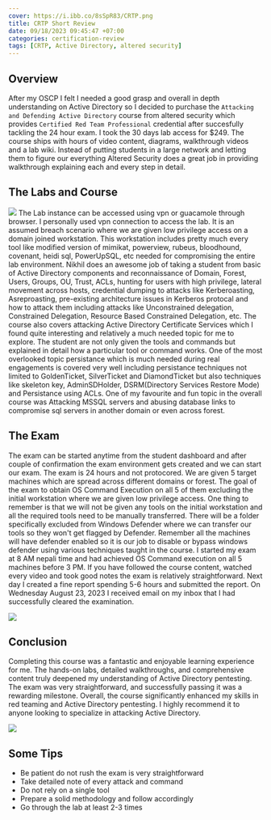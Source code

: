 ```yaml
---
cover: https://i.ibb.co/8sSpR83/CRTP.png
title: CRTP Short Review
date: 09/18/2023 09:45:47 +07:00
categories: certification-review
tags: [CRTP, Active Directory, altered security]
---
```


## Overview
After my OSCP I felt I needed a good grasp and overall in depth understanding on Active Directory so I decided to purchase the `Attacking and Defending Active Directory` course from altered security which provides `Certified Red Team Professional` credential after succesfully tackling the 24 hour exam. I took the 30 days lab access for $249. The course ships with hours of video content, diagrams, walkthrough videos and a lab wiki. Instead of putting students in a large network and letting them to figure our everything Altered Security does a great job in providing walkthrough explaining each and every step in detail.

## The Labs and Course
![](https://i.ibb.co/8zyc3BY/Altered-Security.png)
The Lab instance can be accessed using vpn or guacamole through browser. I personally used vpn connection to access the lab. It is an assumed breach scenario where we are given low privilege access on a domain joined workstation. This workstation includes pretty much every tool like modified version of mimikat, powerview, rubeus, bloodhound, covenant, heidi sql, PowerUpSQL, etc needed for compromising the entire lab environment. Nikhil does an awesome job of taking a student from basic of Active Directory components and reconnaissance of Domain, Forest, Users, Groups, OU, Trust, ACLs, hunting for users with high privilege, lateral movement across hosts, credential dumping to attacks like Kerberoasting, Asreproasting, pre-existing architecture issues in Kerberos protocal and how to attack them including attacks like Unconstrained delegation, Constrained Delegation, Resource Based Constrained Delegation, etc. The course also covers attacking Active Directory Certificate Services which I found quite interesting and relatively a much needed topic for me to explore. The student are not only given the tools and commands but explained in detail how a particular tool or command works. One of the most overlooked topic persistance which is much needed during real engagements is covered very well including persistance techniques not limited to GoldenTicket, SilverTicket and DiamondTicket but also techniques like skeleton key, AdminSDHolder, DSRM(Directory Services Restore Mode) and Persistance using ACLs. One of my favourite and fun topic in the overall course was Attacking MSSQL servers and abusing database links to compromise sql servers in another domain or even across forest.  

## The Exam
The exam can be started anytime from the student dashboard and after couple of confirmation the exam environment gets created and we can start our exam. The exam is 24 hours and not protocored. We are given 5 target machines which are spread across different domains or forest. The goal of the exam to obtain OS Command Execution on all 5 of them excluding the initial workstation where we are given low privilege access. One thing to remember is that we will not be given any tools on the initial workstation and all the required tools need to be manually transferred. There will be a folder specifically excluded from Windows Defender where we can transfer our tools so they won't get flagged by Defender. Remember all the machines will have defender enabled so it is our job to disable or bypass windows defender using various techniques taught in the course. I started my exam at 8 AM nepali time and had achieved OS Command execution on all 5 machines before 3 PM. If you have followed the course content, watched every video and took good notes the exam is relatively straightforward. Next day I created a fine report spending 5-6 hours and submitted the report. On Wednesday August 23, 2023 I received email on my inbox that I had successfully cleared the examination.

![](https://i.ibb.co/Gvh0Gw3/resul.png)

## Conclusion
Completing this course was a fantastic and enjoyable learning experience for me. The hands-on labs, detailed walkthroughs, and comprehensive content truly deepened my understanding of Active Directory pentesting. The exam was very straightforward, and successfully passing it was a rewarding milestone. Overall, the course significantly enhanced my skills in red teaming and Active Directory pentesting. I highly recommend it to anyone looking to specialize in attacking Active Directory.

![](https://i.ibb.co/VWz4324/cert.png)

 ## Some Tips
- Be patient do not rush the exam is very straightforward
- Take detailed note of every attack and command
- Do not rely on a single tool
- Prepare a solid methodology and follow accordingly
- Go through the lab at least 2-3 times

